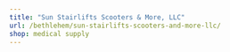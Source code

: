 ```yaml
---
title: "Sun Stairlifts Scooters & More, LLC"
url: /bethlehem/sun-stairlifts-scooters-and-more-llc/
shop: medical supply
---
```

